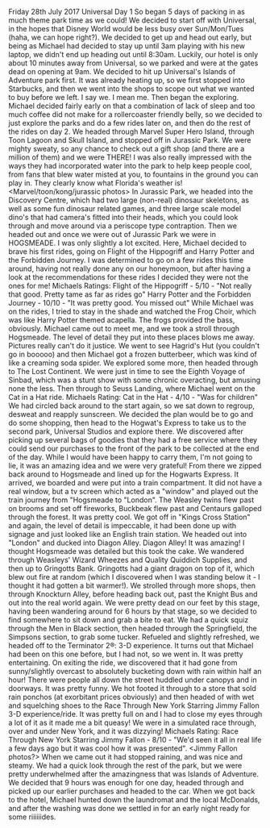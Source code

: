 Friday 28th July 2017
Universal Day 1
So began 5 days of packing in as much theme park time as we could! We decided to start off with Universal, in the hopes that Disney World would be less busy over Sun/Mon/Tues (haha, we can hope right?).
We decided to get up and head out early, but being as Michael had decided to stay up until 3am playing with his new laptop, we didn't end up heading out until 8:30am. Luckily, our hotel is only about 10 minutes away from Universal, so we parked and were at the gates dead on opening at 9am.
We decided to hit up Universal's Islands of Adventure park first. It was already heating up, so we first stopped into Starbucks, and then we went into the shops to scope out what we wanted to buy before we left. I say we. I mean me.
<Entry photos>
Then began the exploring. Michael decided fairly early on that a combination of lack of sleep and too much coffee did not make for a rollercoaster friendly belly, so we decided to just explore the parks and do a few rides later on, and then do the rest of the rides on day 2.
We headed through Marvel Super Hero Island, through Toon Lagoon and Skull Island, and stopped off in Jurassic Park. We were mighty sweaty, so any chance to check out a gift shop (and there are a million of them) and we were THERE! I was also really impressed with the ways they had incorporated water into the park to help keep people cool, from fans that blew water misted at you, to fountains in the ground you can play in. They clearly know what Florida's weather is!
<Marvel/toon/kong/jurassic photos>
In Jurassic Park, we headed into the Discovery Centre, which had two large (non-real) dinosaur skeletons, as well as some fun dinosaur related games, and three large scale model dino's that had camera's fitted into their heads, which you could look through and move around via a periscope type contraption.
Then we headed out and once we were out of Jurassic Park we were in HOGSMEADE. I was only slightly a lot excited. Here, Michael decided to brave his first rides, going on Flight of the Hippogriff and Harry Potter and the Forbidden Journey. I was determined to go on a few rides this time around, having not really done any on our honeymoon, but after having a look at the recommendations for these rides I decided they were not the ones for me!
Michaels Ratings:
Flight of the Hippogriff - 5/10 - "Not really that good. Pretty tame as far as rides go"
Harry Potter and the Forbidden Journey - 10/10 - "It was pretty good. You missed out"
While Michael was on the rides, I tried to stay in the shade and watched the Frog Choir, which was like Harry Potter themed acapella. The frogs provided the bass, obviously.
Michael came out to meet me, and we took a stroll through Hogsmeade. The level of detail they put into these places blows me away. Pictures really can't do it justice. We went to see Hagrid's Hut (you couldn't go in booooo) and then Michael got a frozen butterbeer, which was kind of like a creaming soda spider.
<Hogsmeade photos>
We explored some more, then headed through to The Lost Continent. We were just in time to see the Eighth Voyage of Sinbad, which was a stunt show with some chronic overacting, but amusing none the less.
<Lost Continent photos>
Then through to Seuss Landing, where Michael went on the Cat in a Hat ride.
Michaels Rating:
Cat in the Hat - 4/10 - "Was for children"
We had circled back around to the start again, so we sat down to regroup, desweat and reapply sunscreen. We decided the plan would be to go and do some shopping, then head to the Hogwat's Express to take us to the second park, Universal Studios and explore there.
We discovered after picking up several bags of goodies that they had a free service where they could send our purchases to the front of the park to be collected at the end of the day. While I would have been happy to carry them, I'm not going to lie, it was an amazing idea and we were very grateful!
From there we zipped back around to Hogsmeade and lined up for the Hogwarts Express. It arrived, we boarded and were put into a train compartment. It did not have a real window, but a tv screen which acted as a "window" and played out the train journey from "Hogsmeade to "London". The Weasley twins flew past on brooms and set off fireworks, Buckbeak flew past and Centaurs galloped through the forest. It was pretty cool.
<Train photos>
We got off in "Kings Cross Station" and again, the level of detail is impeccable, it had been done up with signage and just looked like an English train station. We headed out into "London" and ducked into Diagon Alley.
Diagon Alley! It was amazing! I thought Hogsmeade was detailed but this took the cake. We wandered through Weasleys' Wizard Wheezes and Quality Quiddich Supplies, and then up to Gringotts Bank. Gringotts had a giant dragon on top of it, which blew out fire at random (which I discovered when I was standing below it - I thought it had gotten a bit warmer!). We strolled through more shops, then through Knockturn Alley, before heading back out, past the Knight Bus and out into the real world again.
<Diagon Alley photos>
We were pretty dead on our feet by this stage, having been wandering around for 6 hours by that stage, so we decided to find somewhere to sit down and grab a bite to eat. We had a quick squiz through the Men in Black section, then headed through the Springfield, the Simpsons section, to grab some tucker.
Refueled and slightly refreshed, we headed off to the Terminator 2®: 3-D experience. It turns out that Michael had been on this one before, but I had not, so we went in. It was pretty entertaining.
<Terminator photos>
On exiting the ride, we discovered that it had gone from sunny/slightly overcast to absolutely bucketing down with rain within half an hour! There were people all down the street huddled under canopys and in doorways. It was pretty funny.
We hot footed it through to a store that sold rain ponchos (at exorbitant prices obviously) and then headed of with wet and squelching shoes to the Race Through New York Starring Jimmy Fallon 3-D experience/ride. It was pretty full on and I had to close my eyes through a lot of it as it made me a bit queasy! We were in a simulated race through, over and under New York, and it was dizzying!
Michaels Rating:
Race Through New York Starring Jimmy Fallon - 8/10 - "We'd seen it all in real life a few days ago but it was cool how it was presented".
<Jimmy Fallon photos?>
When we came out it had stopped raining, and was nice and steamy. We had a quick look through the rest of the park, but we were pretty underwhelmed after the amazingness that was Islands of Adventure. We decided that 9 hours was enough for one day, headed through and picked up our earlier purchases and headed to the car.
When we got back to the hotel, Michael hunted down the laundromat and the local McDonalds, and after the washing was done we settled in for an early night ready for some riiiiiides.
